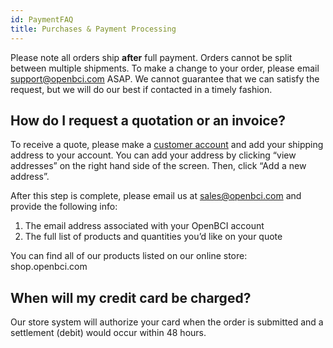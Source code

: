 ```yaml
---
id: PaymentFAQ
title: Purchases & Payment Processing
---
```

Please note all orders ship **after** full payment. Orders cannot be split between multiple shipments. To make a change to your order, please email [support@openbci.com](mailto:support@openbci.com) ASAP. We cannot guarantee that we can satisfy the request, but we will do our best if contacted in a timely fashion.

## How do I request a quotation or an invoice?

To receive a quote, please make a [customer account](https://shop.openbci.com/account/register) and add your shipping address to your account. You can add your address by clicking “view addresses” on the right hand side of the screen. Then, click “Add a new address”. 

After this step is complete, please email us at [sales@openbci.com](mailto:sales@openbci.com) and provide the following info:
1. The email address associated with your OpenBCI account
2. The full list of products and quantities you’d like on your quote
  
You can find all of our products listed on our online store: shop.openbci.com 


## When will my credit card be charged?

Our store system will authorize your card when the order is submitted and a settlement (debit) would occur within 48 hours.
